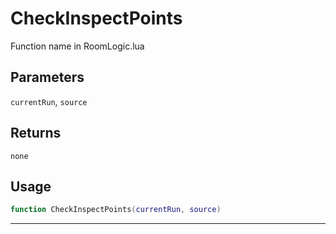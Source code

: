 # CheckInspectPoints
Function name in RoomLogic.lua
## Parameters
`currentRun`, `source`
## Returns
`none`
## Usage
```lua
function CheckInspectPoints(currentRun, source)
```
---

